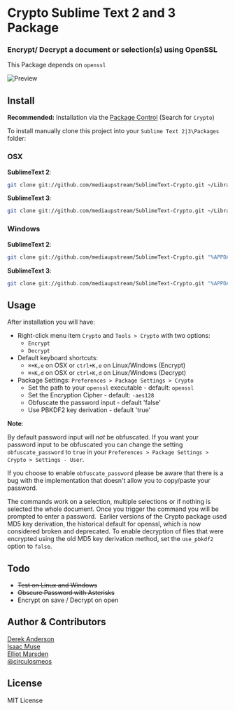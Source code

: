 Crypto Sublime Text 2 and 3 Package
=============================

### Encrypt/ Decrypt a document or selection(s) using OpenSSL

This Package depends on `openssl`

![Preview](https://github.com/mediaupstream/SublimeText-Crypto/raw/master/screenshots/Crypto2.gif)

Install
-------
**Recommended:** Installation via the [Package Control](http://wbond.net/sublime_packages/package_control) (Search for `Crypto`)
  
To install manually clone this project into your `Sublime Text 2|3\Packages` folder:

### OSX
**SublimeText 2**:   
```bash
git clone git://github.com/mediaupstream/SublimeText-Crypto.git ~/Library/Application\ Support/Sublime\ Text\ 2/Packages/Crypto
```

**SublimeText 3**:    
```bash
git clone git://github.com/mediaupstream/SublimeText-Crypto.git ~/Library/Application\ Support/Sublime\ Text\ 3/Packages/Crypto
```

### Windows

**SublimeText 2**:   
```bash
git clone git://github.com/mediaupstream/SublimeText-Crypto.git "%APPDATA%\Sublime Text 2\Packages\Crypto"
```
**SublimeText 3**:   
```bash
git clone git://github.com/mediaupstream/SublimeText-Crypto.git "%APPDATA%\Sublime Text 3\Packages\Crypto"
```


Usage
-----
After installation you will have:  

* Right-click menu item `Crypto` and `Tools > Crypto` with two options:  
  - `Encrypt`
  - `Decrypt`
* Default keyboard shortcuts:  
  - `⌘+K,e` on OSX or `ctrl+K,e` on Linux/Windows (Encrypt)
  - `⌘+K,d` on OSX or `ctrl+K,d` on Linux/Windows (Decrypt)
* Package Settings: `Preferences > Package Settings > Crypto`  
  - Set the path to your `openssl` executable - default: `openssl`
  - Set the Encryption Cipher - default: `-aes128`
  - Obfuscate the password input - default 'false'
  - Use PBKDF2 key derivation - default 'true'

**Note**:

By default password input will *not* be obfuscated. If you want your password input to be obfuscated you can change the setting `obfuscate_password` to `true` in your `Preferences > Package Settings > Crypto > Settings - User`.

If you choose to enable `obfuscate_password` please be aware that there is a bug with the implementation that doesn't allow you to copy/paste your password.

The commands work on a selection, multiple selections or if nothing is selected the whole document. Once you trigger the command you will be prompted to enter a password.
​
Earlier versions of the Crypto package used MD5 key derivation, the historical default for openssl, which is now considered broken and deprecated. To enable decryption of files that were encrypted using the old MD5 key derivation method, set the `use_pbkdf2` option to `false`.


Todo
----
* ~~Test on Linux and Windows~~
* ~~Obscure Password with Asterisks~~
* Encrypt on save / Decrypt on open


Author & Contributors
----------------------
[Derek Anderson](http://twitter.com/derekanderson)  
[Isaac Muse](https://github.com/facelessuser)  
[Elliot Marsden](https://github.com/eddiejessup)  
[@circulosmeos](https://github.com/circulosmeos)


License
-------
MIT License

